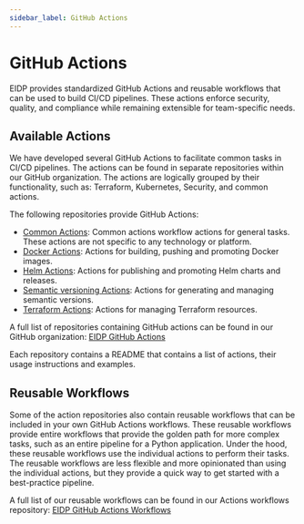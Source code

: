 ```yaml
---
sidebar_label: GitHub Actions
---
```


# GitHub Actions

EIDP provides standardized GitHub Actions and reusable workflows that can be used to build CI/CD pipelines. These actions enforce security, quality, and compliance while remaining extensible for team-specific needs.

## Available Actions

We have developed several GitHub Actions to facilitate common tasks in CI/CD pipelines. The actions can be found in separate repositories within our GitHub organization.
The actions are logically grouped by their functionality, such as: Terraform, Kubernetes, Security, and common actions.

The following repositories provide GitHub Actions:

- [Common Actions](https://github.com/eidp/actions-common): Common actions workflow actions for general tasks. These actions are not specific to any technology or platform.
- [Docker Actions](https://github.com/eidp/actions-docker): Actions for building, pushing and promoting Docker images.
- [Helm Actions](https://github.com/eidp/actions-helm): Actions for publishing and promoting Helm charts and releases.
- [Semantic versioning Actions](https://github.com/eidp/actions-semver): Actions for generating and managing semantic versions.
- [Terraform Actions](https://github.com/eidp/actions-terraform): Actions for managing Terraform resources.

A full list of repositories containing GitHub actions can be found in our GitHub organization: [EIDP GitHub Actions](https://github.com/orgs/eidp/repositories?q=github-actions)

Each repository contains a README that contains a list of actions, their usage instructions and examples.

## Reusable Workflows

Some of the action repositories also contain reusable workflows that can be included in your own GitHub Actions workflows.
These reusable workflows provide entire workflows that provide the golden path for more complex tasks, such as an entire pipeline for a Python application.
Under the hood, these reusable workflows use the individual actions to perform their tasks.
The reusable workflows are less flexible and more opinionated than using the individual actions, but they provide a quick way to get started with a best-practice pipeline.

A full list of our reusable workflows can be found in our Actions workflows repository: [EIDP GitHub Actions Workflows](https://github.com/eidp/actions-workflows)
